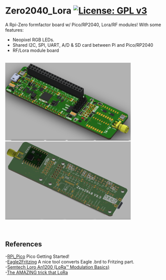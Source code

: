 # Zero2040_Lora [![License: GPL v3](https://img.shields.io/badge/License-GPLv3-blue.svg)](https://www.gnu.org/licenses/gpl-3.0)<br>

A Rpi-Zero formfactor board w/ Pico/RP2040, Lora/RF modules!
With some features:
 - Neopixel RGB LEDs.
 - Shared I2C, SPI, UART, A/D & SD card between Pi and Pico/RP2040
 - RF/Lora module board

 <br>
 <img src="pic/Z2040TopV09.png " width=400> <img src="pic/Z2040BottomV09.png " width=400>


<br>
<br>
<br>

## References <br>
  -[RPi_Pico](https://www.raspberrypi.org/documentation/pico/getting-started/) Pico Getting Started!<br>
  -[Eagle2Fritzing](https://github.com/squix78/eagle2fritzing-parent) A nice tool converts Eagle .brd to Fritzing part.<br> 
  -[Semtech Loro An1200 (LoRa™ Modulation Basics)](https://github.com/jmysu/Zero2040_Lora/blob/main/an1200.22.pdf)<br>
  -[The AMAZING trick that LoRa](https://www.youtube.com/watch?v=jHWepP1ZWTk)


